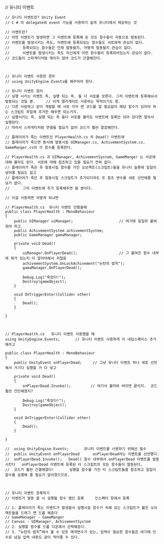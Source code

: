 // 유니티 이벤트
    
    // 유니티 이벤트란? Unity Event
    // C # 의 delegate와 event 기능을 사용하기 쉽게 유니티에서 제공하는 것
    
    // 이벤트란? 
    // 어떤 이벤트가 발생하면 그 이벤트에 등록해 둔 모든 함수들이 자동으로 발동된다.
    // 이벤트를 발생시키는 측도, 이벤트에 등록되있는 함수들도 서로에게 관심이 없다.
    //      등록되있는 함수들은 언제 발동될지, 어떻게 발동될지 관심이 없다.
    //      이벤트를 발생시키는 측도 자신에게 어떤 함수들이 등록되어있는지 관심이 없다.
    // 코드들이 스파게티처럼 엮이지 않아 코드가 간결해진다.
    
    
    
    // 유니티 이벤트 사용한 경우
    // using UnityEngine.Events를 해주어야 한다.
    
    // 유니티 이벤트 원리
    // 실행 시키는 이벤트 측, 실행 되는 측. 둘 다 서로를 모른다. 그저 이벤트에 등록해놔서 발동되는 것일 뿐.     // 이게 델리게이트 사용하는 목적이기도 함.
    // 다른 사람하고 같이 개발할 때 서로 각자 짠 코드를 알 필요없이 해당 함수가 있어야 하는 스크립트 파일에 추가만 해두면 되는거지.
    // 실행시키는 측, 실행 되는 측 둘다 서로를 몰라도 이벤트에 등록만 되어 있다면 알아서 실행된다.
    // 따라서 스파게티처럼 연결될 필요가 없어 코드가 훨씬 깔끔해진다.
    
    // 플레이어가 죽는 이벤트인 PlayerHealth.cs 의 Dead() 이벤트에
    // 플레이어가 죽으면 동시에 발동시킬 UIManager.cs, AchivementSystem.cs, GameManger.cs의 각 함수를 등록한다.
    
    // PlayerHealth.cs 과 UIManager, AchivementSystem, GameManger 는 서로에 대해 몰라도 된다. 서로에 대해 참조하고 있을 필요가 전혀 없다.
    // 플레이어가 죽은 후 발동시킬 함수를 가진 오브젝트(스크립트)들을 유니티 슬롯에 일일이 넣어줄 필요도 없고
    // 플레이어가 죽은 후 발동시킬 스크립트가 추가되더라도 또 참조 변수를 새로 선언해줄 필요가 없다.
    //      그저 이벤트에 추가 등록해주면 될 뿐이다.
    
    // 이걸 사용하면 어떻게 되냐면
    
    // PlayerHealth.cs  유니티 이벤트 안했을때
    public class PlayerHealth : MonoBehaviour
    {
        public UIManager uiManager;                     // 여기에 일일히 붙여줘야 하고
        public AchivementSystem achivementSystem;
        public GameManager gamaManager;

        private void Dead()
        {
            uiManager.OnPlayerDead();                   // 그 붙여진 함수 내부에 뭐가 있는지 다 알아야해서 귀찮음
            achivementSystem.UnLockAchivement("뉴턴의 법칙");
            gamaManager.OnPlayerDead();

            Debug.Log("죽었다!");
            Destroy(gameObject);
        }

        void OnTriggerEnter(Collider other)
        {
            Dead();
        }

    }
    
    
    
    // PlayerHealth.cs   유니티 이벤트 사용했을 때
    using UnityEngine.Events;       // 유니티 이벤트 사용하게 이 네임스페이스 추가해주고
    
    public class PlayerHealth : MonoBehaviour
    {
        public UnityEvent onPlayerDead;     // 그냥 유니티 이벤트 하나 새로 선언해서 거기다 실행할 거 다 넣고

        private void Dead()
        {
            onPlayerDead.Invoke();         // 여기서 불러와 버리면 끝이지.  코드 훨씬 간단해졌지?

            Debug.Log("죽었다!");
            Destroy(gameObject);
        }

        void OnTriggerEnter(Collider other)
        {
            Dead();
        }

    }
    
    //  using UnityEngine.Events;       유니티 이벤트를 사용하기 위해선 필수
    //  public UnityEvent onPlayerDead      onPlayerDead라는 이벤트를 선언했다.
    //  onPlayerDead.Invoke();   Dead() 함수 내부에서 onPlayerDead 이벤트를 발동시킨다   onPlayerDead 이벤트에 등록된 타 스크립트의 모든 함수들이 발동된다.
    //  코드가 훨씬 간결해졌다!       실행할 함수를 가진 타 스크립트들을 참조하고 일일이 함수를 실행해 줄 필요가 없어졌으므로.
    
    
    
    // 유니티 이벤트 등록하기
    // 이벤트가 발동 할 시 실행될 함수 명단 등록     인스펙터 창에서 등록
    
    // 1. 플레이어가 죽는 이벤트가 발생할시 실행시킬 함수가 속해 있는 스크립트가 붙은 오브젝트들을 드래그 앤 드롭 해준다
    // GameManager - GameManger
    // Canvas - UIManager, AchivementSystem
    // 2. 실행할 함수를 드롭 다운에서 선택해준다.
    // 3. “뉴턴의 법칙”에서 볼 수 있듯 매개변수가 있는, 입력이 필요한 함수들은 여기에 인수로 넘길 입력 내용도 같이 적어줄 수 있다.
    
